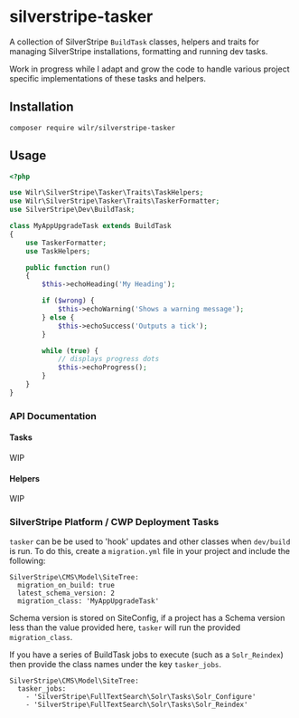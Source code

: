 # silverstripe-tasker

A collection of SilverStripe `BuildTask` classes, helpers and traits for 
managing SilverStripe installations, formatting and running dev tasks. 

Work in progress while I adapt and grow the code to handle various project 
specific implementations of these tasks and helpers.

## Installation

```
composer require wilr/silverstripe-tasker
```

## Usage

```php
<?php

use Wilr\SilverStripe\Tasker\Traits\TaskHelpers;
use Wilr\SilverStripe\Tasker\Traits\TaskerFormatter;
use SilverStripe\Dev\BuildTask;

class MyAppUpgradeTask extends BuildTask
{
    use TaskerFormatter;
    use TaskHelpers;

    public function run()
    {
        $this->echoHeading('My Heading');

        if ($wrong) {
            $this->echoWarning('Shows a warning message');
        } else {
            $this->echoSuccess('Outputs a tick');
        }

        while (true) {
            // displays progress dots
            $this->echoProgress();
        }
    }
}
```

### API Documentation

#### Tasks

WIP

#### Helpers

WIP


### SilverStripe Platform / CWP Deployment Tasks

`tasker` can be be used to 'hook' updates and other classes when `dev/build` is 
run. To do this, create a `migration.yml` file in your project and include the
following:

```
SilverStripe\CMS\Model\SiteTree:
  migration_on_build: true
  latest_schema_version: 2
  migration_class: 'MyAppUpgradeTask' 
```

Schema version is stored on SiteConfig, if a project has a Schema version less
than the value provided here, `tasker` will run the provided `migration_class`.

If you have a series of BuildTask jobs to execute (such as a `Solr_Reindex`) 
then provide the class names under the key `tasker_jobs`.

```
SilverStripe\CMS\Model\SiteTree:
  tasker_jobs: 
    - 'SilverStripe\FullTextSearch\Solr\Tasks\Solr_Configure'
    - 'SilverStripe\FullTextSearch\Solr\Tasks\Solr_Reindex' 
```

